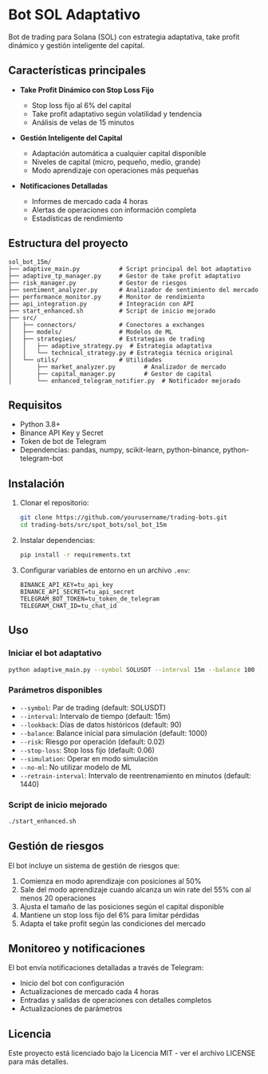 # Bot SOL Adaptativo

Bot de trading para Solana (SOL) con estrategia adaptativa, take profit dinámico y gestión inteligente del capital.

## Características principales

- **Take Profit Dinámico con Stop Loss Fijo**
  - Stop loss fijo al 6% del capital
  - Take profit adaptativo según volatilidad y tendencia
  - Análisis de velas de 15 minutos

- **Gestión Inteligente del Capital**
  - Adaptación automática a cualquier capital disponible
  - Niveles de capital (micro, pequeño, medio, grande)
  - Modo aprendizaje con operaciones más pequeñas

- **Notificaciones Detalladas**
  - Informes de mercado cada 4 horas
  - Alertas de operaciones con información completa
  - Estadísticas de rendimiento

## Estructura del proyecto

```
sol_bot_15m/
├── adaptive_main.py           # Script principal del bot adaptativo
├── adaptive_tp_manager.py     # Gestor de take profit adaptativo
├── risk_manager.py            # Gestor de riesgos
├── sentiment_analyzer.py      # Analizador de sentimiento del mercado
├── performance_monitor.py     # Monitor de rendimiento
├── api_integration.py         # Integración con API
├── start_enhanced.sh          # Script de inicio mejorado
├── src/
│   ├── connectors/            # Conectores a exchanges
│   ├── models/                # Modelos de ML
│   ├── strategies/            # Estrategias de trading
│   │   ├── adaptive_strategy.py  # Estrategia adaptativa
│   │   └── technical_strategy.py # Estrategia técnica original
│   └── utils/                 # Utilidades
│       ├── market_analyzer.py        # Analizador de mercado
│       ├── capital_manager.py        # Gestor de capital
│       └── enhanced_telegram_notifier.py  # Notificador mejorado
```

## Requisitos

- Python 3.8+
- Binance API Key y Secret
- Token de bot de Telegram
- Dependencias: pandas, numpy, scikit-learn, python-binance, python-telegram-bot

## Instalación

1. Clonar el repositorio:
   ```bash
   git clone https://github.com/yourusername/trading-bots.git
   cd trading-bots/src/spot_bots/sol_bot_15m
   ```

2. Instalar dependencias:
   ```bash
   pip install -r requirements.txt
   ```

3. Configurar variables de entorno en un archivo `.env`:
   ```
   BINANCE_API_KEY=tu_api_key
   BINANCE_API_SECRET=tu_api_secret
   TELEGRAM_BOT_TOKEN=tu_token_de_telegram
   TELEGRAM_CHAT_ID=tu_chat_id
   ```

## Uso

### Iniciar el bot adaptativo

```bash
python adaptive_main.py --symbol SOLUSDT --interval 15m --balance 100 --risk 0.02 --stop-loss 0.06 --simulation
```

### Parámetros disponibles

- `--symbol`: Par de trading (default: SOLUSDT)
- `--interval`: Intervalo de tiempo (default: 15m)
- `--lookback`: Días de datos históricos (default: 90)
- `--balance`: Balance inicial para simulación (default: 1000)
- `--risk`: Riesgo por operación (default: 0.02)
- `--stop-loss`: Stop loss fijo (default: 0.06)
- `--simulation`: Operar en modo simulación
- `--no-ml`: No utilizar modelo de ML
- `--retrain-interval`: Intervalo de reentrenamiento en minutos (default: 1440)

### Script de inicio mejorado

```bash
./start_enhanced.sh
```

## Gestión de riesgos

El bot incluye un sistema de gestión de riesgos que:

1. Comienza en modo aprendizaje con posiciones al 50%
2. Sale del modo aprendizaje cuando alcanza un win rate del 55% con al menos 20 operaciones
3. Ajusta el tamaño de las posiciones según el capital disponible
4. Mantiene un stop loss fijo del 6% para limitar pérdidas
5. Adapta el take profit según las condiciones del mercado

## Monitoreo y notificaciones

El bot envía notificaciones detalladas a través de Telegram:

- Inicio del bot con configuración
- Actualizaciones de mercado cada 4 horas
- Entradas y salidas de operaciones con detalles completos
- Actualizaciones de parámetros

## Licencia

Este proyecto está licenciado bajo la Licencia MIT - ver el archivo LICENSE para más detalles.
